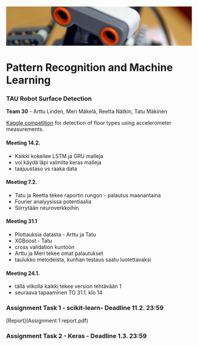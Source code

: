![Robot logo](logo.png?raw=true)
# Pattern Recognition and Machine Learning
### TAU Robot Surface Detection

**Team 30** - Arttu Linden, Meri Mäkelä, Reetta Nätkin, Tatu Mäkinen

[Kaggle competition](https://www.kaggle.com/c/robotsurface/) for detection of floor types using accelerometer measurements.

#### Meeting 14.2.
- Kaikki kokeilee LSTM ja GRU malleja
- voi käydä läpi valmiita keras malleja
- taajuustaso vs raaka data

#### Meeting 7.2.
- Tatu ja Reetta tekee raportin rungon - palautus maanantaina
- Fourier analyysissa potentiaalia
- Siirrytään neuroverkkoihin

#### Meeting 31.1
- Plottauksia datasta - Arttu ja Tatu
- XGBoost - Tatu
- cross validation kuntoon
- Arttu ja Meri tekee omat palautukset
- taulukko metodeista, kunhan testaus saatu luotettavaksi


#### Meeting 24.1.
- tällä viikolla kaikki tekee version tehtävään 1
- seuraava tapaaminen TO 31.1. klo 14


### Assignment Task 1 - scikit-learn- Deadline 11.2. 23:59
[Report](Assignment 1 report.pdf)

### Assignment Task 2 - Keras - Deadline 1.3. 23:59
